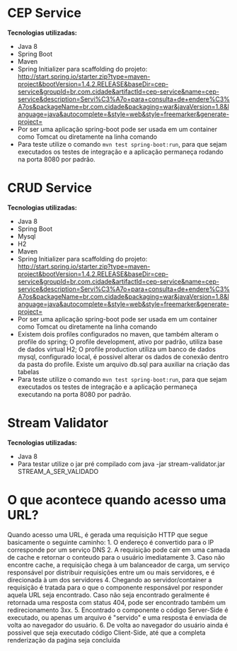 **CEP Service**
===========
**Tecnologias utilizadas:**
- Java 8
- Spring Boot
- Maven
- Spring Initializer para scaffolding do projeto: http://start.spring.io/starter.zip?type=maven-project&bootVersion=1.4.2.RELEASE&baseDir=cep-service&groupId=br.com.cidade&artifactId=cep-service&name=cep-service&description=Servi%C3%A7o+para+consulta+de+endere%C3%A7os&packageName=br.com.cidade&packaging=war&javaVersion=1.8&language=java&autocomplete=&style=web&style=freemarker&generate-project=
- Por ser uma aplicação spring-boot pode ser usada em um container como Tomcat ou diretamente na linha comando
- Para teste utilize o comando `mvn test spring-boot:run`, para que sejam executados os testes de integração e a aplicação permaneça
   rodando na porta 8080 por padrão.

**CRUD Service**
===========
**Tecnologias utilizadas:**
- Java 8
- Spring Boot
- Mysql
- H2
- Maven
- Spring Initializer para scaffolding do projeto: http://start.spring.io/starter.zip?type=maven-project&bootVersion=1.4.2.RELEASE&baseDir=cep-service&groupId=br.com.cidade&artifactId=cep-service&name=cep-service&description=Servi%C3%A7o+para+consulta+de+endere%C3%A7os&packageName=br.com.cidade&packaging=war&javaVersion=1.8&language=java&autocomplete=&style=web&style=freemarker&generate-project=
- Por ser uma aplicação spring-boot pode ser usada em um container como Tomcat ou diretamente na linha comando
- Existem dois profiles configurados no maven, que também alteram o profile do spring; O profile development, ativo por padrão, utiliza base de dados virtual H2; O profile production utiliza um banco de dados mysql, configurado local, é possivel alterar os dados de conexão dentro da pasta do profile. Existe um arquivo db.sql para auxiliar na criação das tabelas
- Para teste utilize o comando `mvn test spring-boot:run`, para que sejam executados os testes de integração e a aplicação permaneça executando na porta 8080 por padrão.

**Stream Validator**
===========
**Tecnologias utilizadas:**
- Java 8
- Para testar utilize o jar pré compilado com java -jar stream-validator.jar STREAM_A_SER_VALIDADO


**O que acontece quando acesso uma URL?**
===========
Quando acesso uma URL, é gerada uma requisição HTTP que segue basicamente o seguinte caminho:
	1. O endereço é convertido para o IP corresponde por um serviço DNS
	2. A requisição pode cair em uma camada de cache e retornar o conteudo para o usuário imediatamente
	3. Caso não encontre cache, a requisição chega à um balanceador de carga, um serviço responsável por distribuir requisições entre um ou mais servidores, e é direcionada à um dos servidores
	4. Chegando ao servidor/container a requisição é tratada para o que o componente responsável por responder aquela URL seja encontrado. Caso não seja encontrado geralmente é retornada uma resposta com status 404, pode ser encontrado também um redirecionamento 3xx.
	5. Encontrado o componente o código Server-Side é executado, ou apenas um arquivo é "servido" e uma resposta é enviada de volta ao navegador do usuário.
	6. De volta ao navegador do usuário ainda é possivel que seja executado código Client-Side, até que a completa renderização da paǵina seja concluída